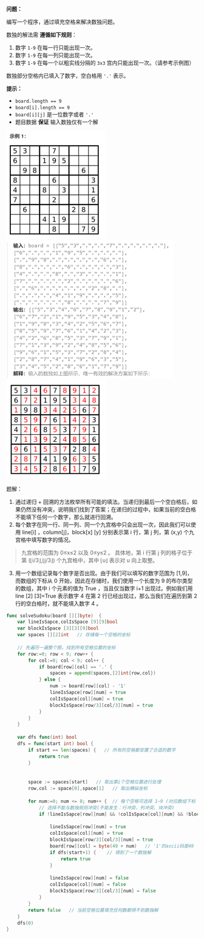 **问题：**

编写一个程序，通过填充空格来解决数独问题。

数独的解法需 **遵循如下规则**：

1. 数字 `1-9` 在每一行只能出现一次。
2. 数字 `1-9` 在每一列只能出现一次。
3. 数字 `1-9` 在每一个以粗实线分隔的 `3x3` 宫内只能出现一次。（请参考示例图）

数独部分空格内已填入了数字，空白格用 `'.'` 表示。

**提示：**

- `board.length == 9`
- `board[i].length == 9`
- `board[i][j]` 是一位数字或者 `'.'`
- 题目数据 **保证** 输入数独仅有一个解

<img src="37.数独解.assets/image-20230910170528277.png" alt="image-20230910170528277" style="zoom:50%;" />

<img src="37.数独解.assets/image-20230910170541003.png" alt="image-20230910170541003" style="zoom:50%;" />

<img src="37.数独解.assets/image-20230910170552316.png" alt="image-20230910170552316" style="zoom:50%;" />



题解：

1. 通过递归 + 回溯的方法枚举所有可能的填法。当递归到最后一个空白格后，如果仍然没有冲突，说明我们找到了答案；在递归的过程中，如果当前的空白格不能填下任何一个数字，那么就进行回溯。
2. 每个数字在同一行、同一列、同一个九宫格中只会出现一次，因此我们可以使用 line[i] ，column[j]，block[x] [y] 分别表示第 i 行，第 j 列，第 (x,y) 个九宫格中填写数字的情况。

> 九宫格的范围为 0≤x≤2  以及 0≤y≤2 。 具体地，第 i 行第 j 列的格子位于第 (⌊i/3⌋,⌊j/3⌋) 个九宫格中，其中 ⌊u⌋ 表示对 u 向上取整。
>

3. 用一个数组记录每个数字是否出现。由于我们可以填写的数字范围为 [1,9]，而数组的下标从 0 开始，因此在存储时，我们使用一个长度为 9 的布尔类型的数组，其中 i 个元素的值为 True ，当且仅当数字 i+1 出现过。例如我们用 line [2] [3]=True 表示数字 4 在第 2 行已经出现过，那么当我们在遍历到第 2 行的空白格时，就不能填入数字 4 。 

```go
func solveSudoku(board [][]byte)  {
    var lineIsSapce,colIsSpace [9][9]bool
    var blockIsSpace [3][3][9]bool
    var spaces [][2]int   // 存储每一个空格的坐标

    // 先遍历一遍整个图，找到所有空格位置的坐标
    for row:=0; row < 9; row++ {
        for col:=0; col < 9; col++ {
            if board[row][col] == '.' {
                spaces = append(spaces,[2]int{row,col})
            } else {
                num := board[row][col] - '1'
                lineIsSapce[row][num] = true
                colIsSpace[col][num] = true
                blockIsSpace[row/3][col/3][num] = true
            }
        }
    }

    var dfs func(int) bool 
    dfs = func(start int) bool {
        if start == len(spaces) {   // 所有的空格都安置了合适的数字
            return true
        }


        space := spaces[start]   // 取出第i个空格位置进行处理
        row,col := space[0],space[1]   // 取出横纵坐标

        for num:=0; num <= 8; num++ {  // 每个空格可选择 1~9 (对应数组下标 0~8 )
            // 选择不能与数独规则冲突(不能发生：行冲突、列冲突、块冲突)
            if !lineIsSapce[row][num] && !colIsSpace[col][num] && !blockIsSpace[row/3][col/3][num] {

                lineIsSapce[row][num] = true
                colIsSpace[col][num] = true
                blockIsSpace[row/3][col/3][num] = true
                board[row][col] = byte(49 + num)   // '1'的ascii码是49
                if dfs(start+1) {    // 得到了一个数独解
                    return true
                }

                lineIsSapce[row][num] = false
                colIsSpace[col][num] = false
                blockIsSpace[row/3][col/3][num] = false
            }
        }
        return false   // 当前空格位置填充任何数都得不到数独解
    }
    dfs(0)
}
```

